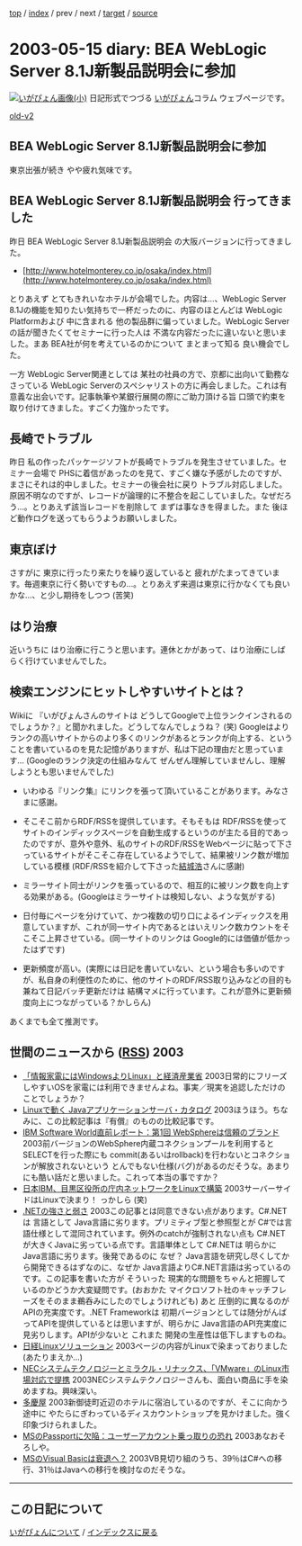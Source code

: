 [top](https://igapyon.github.io/diary/) 
 / [index](https://igapyon.github.io/diary/2003/index.html) 
 / prev 
 / next 
 / [target](https://igapyon.github.io/diary/2003/ig030515.html) 
 / [source](https://github.com/igapyon/diary/blob/gh-pages/2003/ig030515.html.src.md) 

2003-05-15 diary: BEA WebLogic Server 8.1J新製品説明会に参加
=====================================================================================================
[![いがぴょん画像(小)](https://igapyon.github.io/diary/images/iga200306s.jpg "いがぴょん")](https://igapyon.github.io/diary/memo/memoigapyon.html) 日記形式でつづる [いがぴょん](https://igapyon.github.io/diary/memo/memoigapyon.html)コラム ウェブページです。

[old-v2](ig030515-orig.html)

## BEA WebLogic Server 8.1J新製品説明会に参加

東京出張が続き やや疲れ気味です。


## BEA WebLogic Server 8.1J新製品説明会 行ってきました

昨日 BEA WebLogic Server 8.1J新製品説明会 の大阪バージョンに行ってきました。


* [http://www.hotelmonterey.co.jp/osaka/index.html](http://www.hotelmonterey.co.jp/osaka/index.html)

とりあえず とてもきれいなホテルが会場でした。内容は…、WebLogic Server 8.1Jの機能を知りたい気持ちで一杯だったのに、内容のほとんどは
WebLogic Platformおよび 中に含まれる 他の製品群に偏っていました。WebLogic
Serverの話が聞きたくてセミナーに行った人は 不満な内容だったに違いないと思いました。まあ BEA社が何を考えているのかについて まとまって知る 良い機会でした。

一方 WebLogic Server関連としては 某社の社員の方で、京都に出向いて勤務なさっている
WebLogic Serverのスペシャリストの方に再会しました。これは有意義な出会いです。記事執筆や某銀行展開の際にご助力頂ける旨 口頭で約束を取り付けてきました。すごく力強かったです。

## 長崎でトラブル

昨日 私の作ったパッケージソフトが長崎でトラブルを発生させていました。セミナー会場で
PHSに着信があったのを見て、すごく嫌な予感がしたのですが、まさにそれは的中しました。セミナーの後会社に戻り トラブル対応しました。原因不明なのですが、レコードが論理的に不整合を起こしていました。なぜだろう…。とりあえず該当レコードを削除して まずは事なきを得ました。また 後ほど動作ログを送ってもらうようお願いしました。

## 東京ぼけ

さすがに 東京に行ったり来たりを繰り返していると 疲れがたまってきています。毎週東京に行く勢いですもの…。とりあえず来週は東京に行かなくても良いかな…、と少し期待をしつつ
(苦笑)

## はり治療

近いうちに はり治療に行こうと思います。連休とかがあって、はり治療にしばらく行けていませんでした。

## 検索エンジンにヒットしやすいサイトとは？

Wikiに 『いがぴょんさんのサイトは どうしてGoogleで上位ランクインされるのでしょうか？』と聞かれました。どうしてなんでしょうね？ (笑)
Googleはよりランクの高いサイトからのより多くのリンクがあるとランクが向上する、ということを書いているのを見た記憶がありますが、私は下記の理由だと思っています…
(Googleのランク決定の仕組みなんて ぜんぜん理解していませんし、理解しようとも思いませんでした)


* いわゆる『リンク集』にリンクを張って頂いていることがあります。みなさまに感謝。
  
* そこそこ前からRDF/RSSを提供しています。そもそもは RDF/RSSを使って サイトのインディックスページを自動生成するというのが主たる目的であったのですが、意外や意外、私のサイトのRDF/RSSをWebページに貼って下さっているサイトがそこそこ存在しているようでして、結果被リンク数が増加している模様
  (RDF/RSSを紹介して下さった[結城浩](http://www.hyuki.com/)さんに感謝)
  
* ミラーサイト同士がリンクを張っているので、相互的に被リンク数を向上する効果がある。(Googleはミラーサイトは検知しない、ような気がする)
  
* 日付毎にページを分けていて、かつ複数の切り口によるインディックスを用意していますが、これが同一サイト内であるとはいえリンク数カウントをそこそこ上昇させている。(同一サイトのリンクは
  Google的には価値が低かったはずです)
  
* 更新頻度が高い。(実際には日記を書いていない、という場合も多いのですが、私自身の利便性のために、他のサイトのRDF/RSS取り込みなどの目的も兼ねて日記バッチ更新だけは
  結構マメに行っています。これが意外に更新頻度向上につながっている？かしらん)

あくまでも全て推測です。

## 世間のニュースから ([RSS](ig030515-news.xml)) 2003


* [「情報家電にはWindowsよりLinux」と経済産業省](http://japan.cnet.com/news/ent/story/0,2000047623,20054335,00.htm)  2003日常的にフリーズしやすいOSを家電には利用できませんよね。事実／現実を追認しただけのことでしょうか？
* [Linuxで動く Javaアプリケーションサーバ・カタログ](http://www.atmarkit.co.jp/flinux/special/ctl_as/javaas01.html)  2003ほうほう。ちなみに、この比較記事は『有償』のものの比較記事です。
* [IBM Software World直前レポート：第1回 WebSphereは信頼のブランド](http://www.zdnet.co.jp/enterprise/0305/13/epn03.html)  2003前バージョンのWebSphere内蔵コネクションプールを利用すると SELECTを行った際にも commit(あるいはrollback)を行わないとコネクションが解放されないという とんでもない仕様(バグ)があるのだそうな。あまりにも酷い話だと思いました。これって本当の事ですか？
* [日本IBM、目黒区役所の庁内ネットワークをLinuxで構築](http://japan.cnet.com/news/ent/story/0,2000047623,20054296,00.htm)  2003サーバーサイドはLinuxで決まり！ っかしら (笑)
* [.NETの強さと弱さ](http://itpro.nikkeibp.co.jp/free/ITPro/OPINION/20030506/1/)  2003この記事とは同意できない点があります。C#.NETは 言語として Java言語に劣ります。プリミティブ型と参照型とが C#では言語仕様として混同されています。例外のcatchが強制されない点も C#.NETが大きくJavaに劣っている点です。言語単体として C#.NETは 明らかに Java言語に劣ります。後発であるのに なぜ？ Java言語を研究し尽くしてから開発できるはずなのに、なぜか Java言語よりC#.NET言語は劣っているのです。この記事を書いた方が そういった 現実的な問題をちゃんと把握しているのかどうか大変疑問です。(おおかた マイクロソフト社のキャッチフレーズをそのまま鵜呑みにしたのでしょうけれども) あと 圧倒的に異なるのが APIの充実度です。.NET Frameworkは 初期バージョンとしては随分がんばってAPIを提供しているとは思いますが、明らかに Java言語のAPI充実度に見劣りします。APIが少ないと これまた 開発の生産性は低下しますものね。
* [日経Linuxソリューション](http://premium.nikkeibp.co.jp/linux/)  2003ページの内容がLinuxで染まっておりました (あたりまえか…)
* [NECシステムテクノロジーとミラクル・リナックス、「VMware」のLinux市場対応で提携](http://www.zdnet.co.jp/enterprise/0305/13/epn17.html)  2003NECシステムテクノロジーさんも、面白い商品に手を染めますね。興味深い。
* [多慶屋](http://www.takeya.co.jp/)  2003新御徒町近辺のホテルに宿泊しているのですが、そこに向かう途中に やたらにぎわっているディスカウントショップを見かけました。強く印象づけられました。
* [MSのPassportに欠陥：ユーザーアカウント乗っ取りの恐れ](http://japan.cnet.com/news/ent/story/0,2000047623,20054196,00.htm)  2003あなおそろしや。
* [MSのVisual Basicは衰退へ？](http://www.zdnet.co.jp/news/0305/07/nebt_14.html)  2003VB見切り組のうち、39％はC#への移行、31％はJavaへの移行を検討なのだそうな。


----------------------------------------------------------------------------------------------------

## この日記について
[いがぴょんについて](https://igapyon.github.io/diary/memo/memoigapyon.html) / [インデックスに戻る](https://igapyon.github.io/diary/idxall.html)
